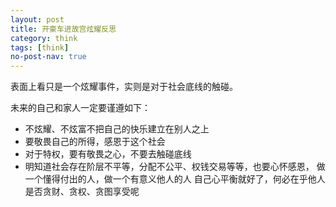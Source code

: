 ```yaml
---
layout: post
title: 开豪车进故宫炫耀反思
category: think
tags: [think]
no-post-nav: true
---
```


表面上看只是一个炫耀事件，实则是对于社会底线的触碰。

未来的自己和家人一定要谨遵如下：

- 不炫耀、不炫富不把自己的快乐建立在别人之上
- 要敬畏自己的所得，感恩于这个社会
- 对于特权，要有敬畏之心，不要去触碰底线
- 明知道社会存在阶层不平等，分配不公平、权钱交易等等，也要心怀感恩，
  做一个懂得付出的人，做一个有意义他人的人
  自己心平衡就好了，何必在乎他人是否贪财、贪权、贪图享受呢